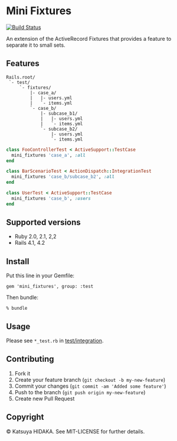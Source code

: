 # Mini Fixtures

[![Build Status](https://travis-ci.org/hidakatsuya/mini_fixtures.svg?branch=master)](https://travis-ci.org/hidakatsuya/mini_fixtures)

An extension of the ActiveRecord Fixtures that provides a feature to separate it to small sets.

## Features

```
Rails.root/
 `- test/
     `- fixtures/
         |- case_a/
         |   |- users.yml
         |   `- items.yml
         `- case_b/
             |- subcase_b1/
             |   |- users.yml
             |   `- items.yml
             `- subcase_b2/
                 |- users.yml
                 `- items.yml
```

```ruby
class FooControllerTest < ActiveSupport::TestCase
  mini_fixtures 'case_a', :all
end

class BarScenarioTest < ActionDispatch::IntegrationTest
  mini_fixtures 'case_b/subcase_b2', :all
end

class UserTest < ActiveSupport::TestCase
  mini_fixtures 'case_b', :users
end
```

## Supported versions

  * Ruby 2.0, 2.1, 2,2
  * Rails 4.1, 4.2

## Install

Put this line in your Gemfile:

    gem 'mini_fixtures', group: :test

Then bundle:

    % bundle

## Usage

Please see `*_test.rb` in  [test/integration](https://github.com/hidakatsuya/mini_fixtures/tree/master/test/integration).

## Contributing

  1. Fork it
  2. Create your feature branch (`git checkout -b my-new-feature`)
  3. Commit your changes (`git commit -am 'Added some feature'`)
  4. Push to the branch (`git push origin my-new-feature`)
  5. Create new Pull Request

## Copyright

&copy; Katsuya HIDAKA. See MIT-LICENSE for further details.
